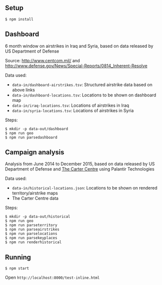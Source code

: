 Setup
-----
```
$ npm install
```

Dashboard
---------
6 month window on airstrikes in Iraq and Syria, based on data released by US Department of Defense

Source: http://www.centcom.mil/ and http://www.defense.gov/News/Special-Reports/0814_Inherent-Resolve

Data used:
- `data-in/dashboard-airstrikes.tsv`: Structured airstrike data based on above links
- `data-in/dashboard-locations.tsv`: Locations to be shown on dashboard map
- `data-in/iraq-locations.tsv`: Locations of airstrikes in Iraq
- `data-in/syria-locations.tsv`: Locations of airstrikes in Syria

Steps:
```
$ mkdir -p data-out/dashboard
$ npm run geo
$ npm run parsedashboard
```

Campaign analysis
--------------------
Analysis from June 2014 to December 2015, based on data released by US Department of Defense and [The Carter Centre](http://www.cartercenter.org/SyriaMappingProject) using Palantir Technologies

Data used:
- `data-in/historical-locations.json`: Locations to be shown on rendered territory/airstrike maps
- The Carter Centre data

Steps:
```
$ mkdir -p data-out/historical
$ npm run geo
$ npm run parseterritory
$ npm run parseairstrikes
$ npm run parselocations
$ npm run parsekeyplaces
$ npm run renderhistorical
```

Running
--------
`$ npm start`

Open `http://localhost:8000/test-inline.html`
